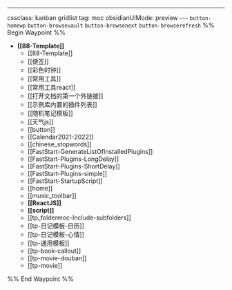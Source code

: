 ---
cssclass: kanban gridlist
tag: moc
obsidianUIMode: preview
--- `button-homewp`  `button-browsevault`  `button-browsenext` `button-browserefresh` 
%% Begin Waypoint %%
- **[[88-Template]]**
	- [[88-Template]]
	- [[便签]]
	- [[彩色时钟]]
	- [[常用工具]]
	- [[常用工具react]]
	- [[打开文档的第一个外链接]]
	- [[示例库内置的插件列表]]
	- [[随机笔记模板]]
	- [[天气js]]
	- [[button]]
	- [[Calendar2021-2022]]
	- [[chinese_stopwords]]
	- [[FastStart-GenerateListOfInstalledPlugins]]
	- [[FastStart-Plugins-LongDelay]]
	- [[FastStart-Plugins-ShortDelay]]
	- [[FastStart-Plugins-simple]]
	- [[FastStart-StartupScript]]
	- [[home]]
	- [[music_toolbar]]
	- **[[ReactJS]]**
	- **[[script]]**
	- [[tp_foldermoc-Include-subfolders]]
	- [[tp-日记模板-日历]]
	- [[tp-日记模板-心情]]
	- [[tp-通用模板]]
	- [[tp-book-callout]]
	- [[tp-movie-douban]]
	- [[tp-movie]]

%% End Waypoint %%